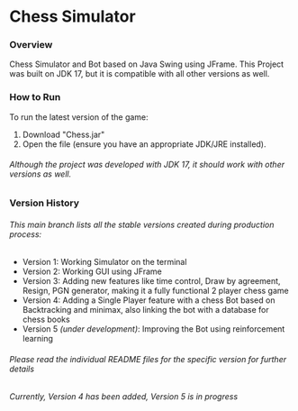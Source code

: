 # Chess Simulator

### Overview
Chess Simulator and Bot based on Java Swing using JFrame.
This Project was built on JDK 17, but it is compatible with all other versions as well.

### How to Run
To run the latest version of the game:
1) Download "Chess.jar"
2) Open the file (ensure you have an appropriate JDK/JRE installed).
###### *Although the project was developed with JDK 17, it should work with other versions as well.*

### Version History
###### This main branch lists all the stable versions created during production process: 
- Version 1: Working Simulator on the terminal
- Version 2: Working GUI using JFrame
- Version 3: Adding new features like time control, Draw by agreement, Resign, PGN generator, making it a fully functional 2 player chess game
- Version 4: Adding a Single Player feature with a chess Bot based on Backtracking and minimax, also linking the bot with a database for chess books
- Version 5 *(under development)*: Improving the Bot using reinforcement learning

###### Please read the individual README files for the specific version for further details

###### *Currently, Version 4 has been added, Version 5 is in progress*
